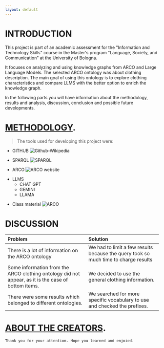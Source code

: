 ```yaml
---
layout: default
---
```

# INTRODUCTION

This project is part of an academic assessment for the "Information and Technology Skills" course in the Master's program "Language, Society, and Communication" at the University of Bologna.

It focuses on analyzing and using knowledge graphs from ARCO and Large Language Models. The selected ARCO ontology was about clothing description. The main goal of using this ontology is to explore clothing characteristics and compare LLMS with the better option to enrich the knowledge graph.

In the following parts you will have information about the methodology, results and analysis, discussion, conclusion and possible future developments.


# [METHODOLOGY](./another-page.html).

> The tools used for developing this project were: 
>
*  GITHUB
![Github-Wikipedia](https://upload.wikimedia.org/wikipedia/commons/thumb/c/c2/GitHub_Invertocat_Logo.svg/100px-GitHub_Invertocat_Logo.svg.png)

*  SPARQL
![SPARQL](https://clhwogtywa.cloudimg.io/www.census.de/wp-content/uploads/100px-sparql-logo-scaled.jpg)

*  ARCO
![ARCO website](https://lh4.googleusercontent.com/proxy/GXb1GFVnL8_tns9GgJszJrHXPqCxHGanaC_pZZydq7fx6CCnWLq1Zb-g-TQ_xMohwYzuoYiRxJyIY8LXsYIR4a1d7oq6Z89XAihn0p_SN5Mr-GgwhZjPGA)

- LLMS
  - CHAT GPT
  - GEMINI
  - LLAMA
    
*  Class material
   ![ARCO](https://upload.wikimedia.org/wikipedia/commons/thumb/d/d0/Seal_of_the_University_of_Bologna.svg/1200px-Seal_of_the_University_of_Bologna.svg.png)
  

# DISCUSSION

| Problem        | Solution        | 
|:-------------|:------------------|
| There is a lot of information on the ARCO ontology| We had to limit a few results because the query took so much time to charge results| 
| Some information from the ARCO clothing ontology did not appear, as it is the case of bottom items. | We decided to use the general clothing information. | 
| There were some results which belonged to different ontologies.    | We searched for more specific vocabulary to use and checked the prefixes.     | 

# [ABOUT THE CREATORS](./another-page3.html).
```
Thank you for your attention. Hope you learned and enjoied.
```

